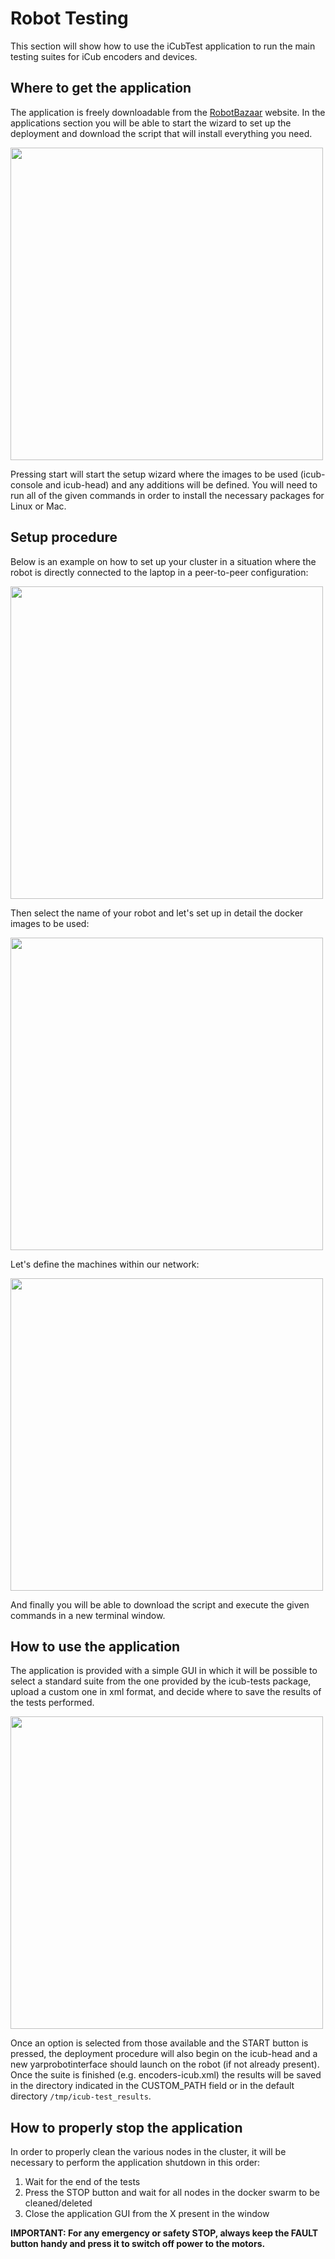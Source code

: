 # Robot Testing
This section will show how to use the iCubTest application to run the main testing suites for iCub encoders and devices.

## Where to get the application
The application is freely downloadable from the [RobotBazaar](https://robot-bazaar.iit.it/applications) website. In the applications section you will be able to start the wizard to set up the deployment and download the script that will install everything you need.

<img src ="../img/robot-bazaar.png" height = 500px>

Pressing start will start the setup wizard where the images to be used (icub-console and icub-head) and any additions will be defined. You will need to run all of the given commands in order to install the necessary packages for Linux or Mac.

## Setup procedure
Below is an example on how to set up your cluster in a situation where the robot is directly connected to the laptop in a peer-to-peer configuration:

<img src ="../img/clusters.png" height = 500px>

Then select the name of your robot and let's set up in detail the docker images to be used:

<img src ="../img/docker_images.png" height = 500px>

Let's define the machines within our network:

<img src ="../img/clusters_machines.png" height = 500px>

And finally you will be able to download the script and execute the given commands in a new terminal window.

## How to use the application
The application is provided with a simple GUI in which it will be possible to select a standard suite from the one provided by the icub-tests package, upload a custom one in xml format, and decide where to save the results of the tests performed.

<img src ="../img/GUI.png" height = 500px>

Once an option is selected from those available and the START button is pressed, the deployment procedure will also begin on the icub-head and a new yarprobotinterface should launch on the robot (if not already present). Once the suite is finished (e.g. encoders-icub.xml) the results will be saved in the directory indicated in the CUSTOM_PATH field or in the default directory `/tmp/icub-test_results`.

## How to properly stop the application
In order to properly clean the various nodes in the cluster, it will be necessary to perform the application shutdown in this order:

1. Wait for the end of the tests
2. Press the STOP button and wait for all nodes in the docker swarm to be cleaned/deleted
3. Close the application GUI from the X present in the window

**IMPORTANT: For any emergency or safety STOP, always keep the FAULT button handy and press it to switch off power to the motors.**






